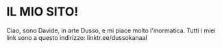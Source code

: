 # IL MIO SITO!

Ciao, sono Davide, in arte Dusso, e mi piace molto l'inormatica.
Tutti i miei link sono a questo indirizzo: linktr.ee/dussokanaal
